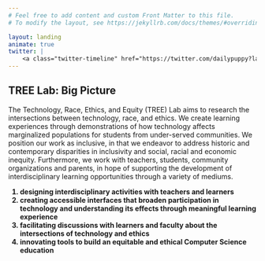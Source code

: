 ```yaml
---
# Feel free to add content and custom Front Matter to this file.
# To modify the layout, see https://jekyllrb.com/docs/themes/#overriding-theme-defaults

layout: landing
animate: true
twitter: |
    <a class="twitter-timeline" href="https://twitter.com/dailypuppy?lang=en"></a> <script async src="https://platform.twitter.com/widgets.js" charset="utf-8"></script>
---
```


<h2 class="underline-border">TREE Lab: Big Picture</h2>
<p>
  The Technology, Race, Ethics, and Equity (TREE) Lab aims to research the intersections between technology, race, and ethics. We create learning experiences through demonstrations of how technology affects marginalized populations for students from under-served communities. We position our work as inclusive, in that we endeavor to address historic and contemporary disparities in inclusivity and social, racial and economic inequity. Furthermore, we work with teachers, students, community organizations and parents, in hope of supporting the development of interdisciplinary learning opportunities through a variety of mediums.
</p>
<ol> <b>
    <li>
      designing interdisciplinary activities with teachers and learners
    </li>
    <li>
      creating accessible interfaces that broaden participation in technology and understanding its effects through meaningful learning experience
    </li>
    <li>
      facilitating discussions with learners and faculty about the intersections of technology and ethics
    </li>
    <li>
      innovating tools to build an equitable and ethical Computer Science education
    </li>
</b> </ol>
